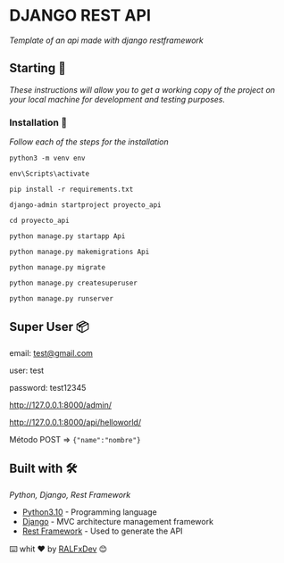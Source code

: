# DJANGO REST API

_Template of an api made with django restframework_

## Starting 🚀

_These instructions will allow you to get a working copy of the project on your local machine for development and testing purposes._


### Installation 🔧

_Follow each of the steps for the installation_


```
python3 -m venv env

env\Scripts\activate

pip install -r requirements.txt

django-admin startproject proyecto_api

cd proyecto_api

python manage.py startapp Api

python manage.py makemigrations Api

python manage.py migrate

python manage.py createsuperuser

python manage.py runserver 
```

## Super User 📦

email: test@gmail.com

user: test

password: test12345

http://127.0.0.1:8000/admin/

http://127.0.0.1:8000/api/helloworld/

Método POST => ```{"name":"nombre"}```


## Built with 🛠️

_Python, Django, Rest Framework_

* [Python3.10](https://docs.python.org/3/) - Programming language
* [Django](https://docs.djangoproject.com/en/4.0/) - MVC architecture management framework
* [Rest Framework](https://www.django-rest-framework.org/) - Used to generate the API


⌨️ whit ❤️ by [RALFxDev](https://github.com/ralfxdev) 😊
